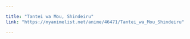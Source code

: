 ```yaml
---

title: "Tantei wa Mou, Shindeiru"
link: "https://myanimelist.net/anime/46471/Tantei_wa_Mou_Shindeiru"

---
```

